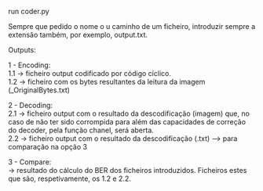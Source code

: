 run coder.py  

Sempre que pedido o nome o u caminho de um ficheiro, introduzir sempre a extensão também, por exemplo, output.txt.  

Outputs:  

1 - Encoding:  
  1.1 -> ficheiro output codificado por código cíclico.  
  1.2 -> ficheiro com os bytes resultantes da leitura da imagem (_OriginalBytes.txt)  
  
2 - Decoding:  
  2.1 -> ficheiro output com o resultado da descodificação (imagem) que, no caso de não ter sido corrompida para além das capacidades de correção do decoder, pela função chanel, será aberta.  
  2.2 -> ficheiro output com o resultado da descodificação (.txt) --> para comparação na opção 3  
  
3 - Compare:  
  -> resultado do cálculo do BER dos ficheiros introduzidos. Ficheiros estes que são, respetivamente, os 1.2 e 2.2.  
  
